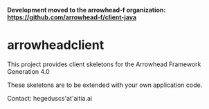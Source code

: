 **Development moved to the arrowhead-f organization: https://github.com/arrowhead-f/client-java**

# arrowheadclient

This project provides client skeletons for the Arrowhead Framework Generation 4.0

These skeletons are to be extended with your own application code. 

Contact: hegeduscs'at'aitia.ai
